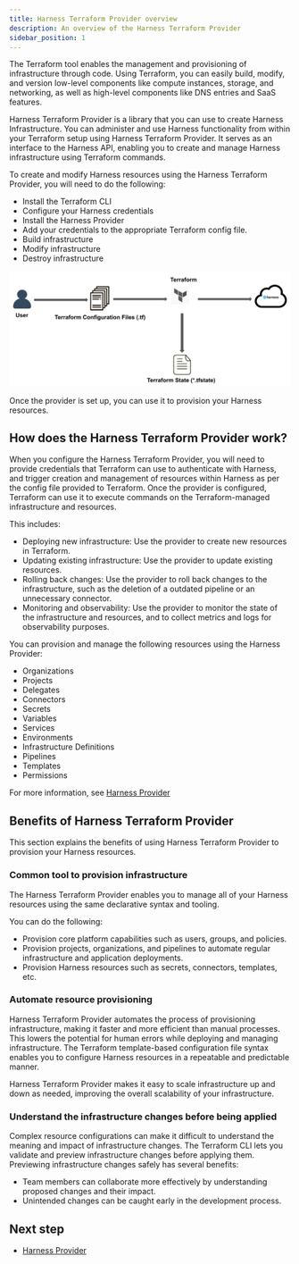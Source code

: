 ```yaml
---
title: Harness Terraform Provider overview
description: An overview of the Harness Terraform Provider
sidebar_position: 1
---
```


The Terraform tool enables the management and provisioning of infrastructure through code. Using Terraform, you can easily build, modify, and version low-level components like compute instances, storage, and networking, as well as high-level components like DNS entries and SaaS features.

Harness Terraform Provider is a library that you can use to create Harness Infrastructure. You can administer and use Harness functionality from within your Terraform setup using Harness Terraform Provider. It serves as an interface to the Harness API, enabling you to create and manage Harness infrastructure using Terraform commands.


To create and modify Harness resources using the Harness Terraform Provider, you will need to do the following:
- Install the Terraform CLI
- Configure your Harness credentials
- Install the Harness Provider
- Add your credentials to the appropriate Terraform config file.
- Build infrastructure
- Modify infrastructure
- Destroy infrastructure

![](../19_Terraform/static/harness-terraform-provider-00.png)


Once the provider is set up, you can use it to provision your Harness resources.

## How does the Harness Terraform Provider work?

When you configure the Harness Terraform Provider, you will need to provide credentials that Terraform can use to authenticate with Harness, and trigger creation and management of resources within Harness as per the config file provided to Terraform. 
Once the provider is configured, Terraform can use it to execute commands on the Terraform-managed infrastructure and resources. 

This includes:
- Deploying new infrastructure: Use the provider to create new resources in Terraform.
- Updating existing infrastructure: Use the provider to update existing resources.
- Rolling back changes: Use the provider to roll back changes to the infrastructure, such as the deletion of a outdated pipeline or an unnecessary connector.
- Monitoring and observability: Use the provider to monitor the state of the infrastructure and resources, and to collect metrics and logs for observability purposes.

You can provision and manage the following resources using the Harness Provider: 
- Organizations
- Projects
- Delegates
- Connectors
- Secrets
- Variables
- Services
- Environments
- Infrastructure Definitions
- Pipelines
- Templates
- Permissions

For more information, see [Harness Provider](https://registry.terraform.io/providers/harness/harness/latest/docs)


## Benefits of Harness Terraform Provider

This section explains the benefits of using Harness Terraform Provider to provision your Harness resources.

### Common tool to provision infrastructure

The Harness Terraform Provider enables you to manage all of your Harness resources using the same declarative syntax and tooling. 

You can do the following:
- Provision core platform capabilities such as users, groups, and policies. 
- Provision projects, organizations, and pipelines to automate regular infrastructure and application deployments.
- Provision Harness resources such as secrets, connectors, templates, etc.

  
### Automate resource provisioning

Harness Terraform Provider automates the process of provisioning infrastructure, making it faster and more efficient than manual processes. This lowers the potential for human errors while deploying and managing infrastructure. The Terraform template-based configuration file syntax enables you to configure Harness resources in a repeatable and predictable manner.

Harness Terraform Provider makes it easy to scale infrastructure up and down as needed, improving the overall scalability of your infrastructure.

### Understand the infrastructure changes before being applied

Complex resource configurations can make it difficult to understand the meaning and impact of infrastructure changes. The Terraform CLI lets you validate and preview infrastructure changes before applying them. Previewing infrastructure changes safely has several benefits:
- Team members can collaborate more effectively by understanding proposed changes and their impact.
- Unintended changes can be caught early in the development process.


## Next step
- [Harness Provider](https://registry.terraform.io/providers/harness/harness/latest/docs)
